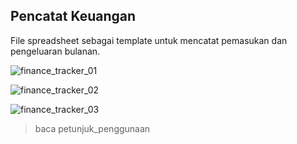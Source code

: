 ## Pencatat Keuangan

File spreadsheet sebagai template untuk mencatat pemasukan dan pengeluaran bulanan.

![finance_tracker_01](https://dl.dropboxusercontent.com/u/24566089/img_blog/finance_tracker_01.png)

![finance_tracker_02](https://dl.dropboxusercontent.com/u/24566089/img_blog/finance_tracker_02.png)

![finance_tracker_03](https://dl.dropboxusercontent.com/u/24566089/img_blog/finance_tracker_03.png)


> baca petunjuk_penggunaan
